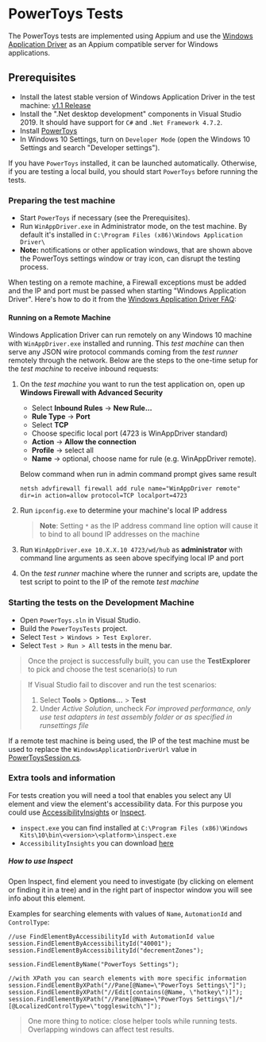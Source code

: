 # PowerToys Tests

The PowerToys tests are implemented using Appium and use the [Windows Application Driver](https://github.com/microsoft/WinAppDriver) as an Appium compatible server for Windows applications.

## Prerequisites
  - Install the latest stable version of Windows Application Driver in the test machine: [v1.1 Release](https://github.com/microsoft/WinAppDriver/releases/tag/v1.1)
  - Install the ".Net desktop development" components in Visual Studio 2019. It should have support for `C#` and `.Net Framework 4.7.2`.
  - Install [PowerToys](https://github.com/microsoft/PowerToys/releases/)
  - In Windows 10 Settings, turn on `Developer Mode` (open the Windows 10 Settings and search "Developer settings").

If you have `PowerToys` installed, it can be launched automatically. Otherwise, if you are testing a local build, you should start `PowerToys` before running the tests. 

### Preparing the test machine
  - Start `PowerToys` if necessary (see the Prerequisites).
  - Run `WinAppDriver.exe` in Administrator mode, on the test machine. By default it's installed in `C:\Program Files (x86)\Windows Application Driver\`
  - **Note:** notifications or other application windows, that are shown above the PowerToys settings window or tray icon, can disrupt the testing process.

When testing on a remote machine, a Firewall exceptions must be added and the IP and port must be passed when starting "Windows Application Driver". Here's how to do it from the [Windows Application Driver FAQ](https://github.com/microsoft/WinAppDriver/wiki/Frequently-Asked-Questions#running-on-a-remote-machine):

#### Running on a Remote Machine

Windows Application Driver can run remotely on any Windows 10 machine with `WinAppDriver.exe` installed and running. This *test machine* can then serve any JSON wire protocol commands coming from the *test runner* remotely through the network. Below are the steps to the one-time setup for the *test machine* to receive inbound requests:

1. On the *test machine* you want to run the test application on, open up **Windows Firewall with Advanced Security**
   - Select **Inbound Rules** -> **New Rule...**
   - **Rule Type** -> **Port**
   - Select **TCP**
   - Choose specific local port (4723 is WinAppDriver standard)
   - **Action** -> **Allow the connection**
   - **Profile** -> select all
   - **Name** -> optional, choose name for rule (e.g. WinAppDriver remote).

   Below command when run in admin command prompt gives same result
   ```shell
   netsh advfirewall firewall add rule name="WinAppDriver remote" dir=in action=allow protocol=TCP localport=4723
   ```

2. Run `ipconfig.exe` to determine your machine's local IP address
   > **Note**: Setting `*` as the IP address command line option will cause it to bind to all bound IP addresses on the machine
3. Run `WinAppDriver.exe 10.X.X.10 4723/wd/hub` as **administrator** with command line arguments as seen above specifying local IP and port
4. On the *test runner* machine where the runner and scripts are, update the test script to point to the IP of the remote *test machine*

### Starting the tests on the Development Machine
  - Open `PowerToys.sln` in Visual Studio.
  - Build the `PowerToysTests` project.
  - Select `Test > Windows > Test Explorer`.
  - Select `Test > Run > All` tests in the menu bar.

> Once the project is successfully built, you can use the **TestExplorer** to pick and choose the test scenario(s) to run

> If Visual Studio fail to discover and run the test scenarios:
> 1. Select **Tools** > **Options...** > **Test**
> 2. Under *Active Solution*, uncheck *For improved performance, only use test adapters in test assembly folder or as specified in runsettings file*

If a remote test machine is being used, the IP of the test machine must be used to replace the `WindowsApplicationDriverUrl` value in [PowerToysSession.cs](PowerToysSession.cs).

### Extra tools and information

For tests creation you will need a tool that enables you select any UI element and view the element's accessibility data. For this purpose you could use  [AccessibilityInsights](https://accessibilityinsights.io/docs/en/windows/overview) or [Inspect](https://docs.microsoft.com/ru-ru/windows/win32/winauto/inspect-objects?redirectedfrom=MSDN).

* `inspect.exe` you can find installed at `C:\Program Files (x86)\Windows Kits\10\bin\<version>\<platform>\inspect.exe`
* `AccessibilityInsights` you can download [here](https://aka.ms/accessibilityinsights-windows/download)

##### How to use Inspect
Open Inspect, find element you need to investigate (by clicking on element or finding it in a tree) and in the right part of inspector window you will see info about this element. 

Examples for searching elements with values of `Name`, `AutomationId` and `ControlType`:
```
//use FindElementByAccessibilityId with AutomationId value
session.FindElementByAccessibilityId("40001");
session.FindElementByAccessibilityId("decrementZones");

session.FindElementByName("PowerToys Settings");

//with XPath you can search elements with more specific information 
session.FindElementByXPath("//Pane[@Name=\"PowerToys Settings\"]");
session.FindElementByXPath("//Edit[contains(@Name, \"hotkey\")]");
session.FindElementByXPath("//Pane[@Name=\"PowerToys Settings\"]/*[@LocalizedControlType=\"toggleswitch\"]");
```

>One more thing to notice: close helper tools while running tests. Overlapping windows can affect test results.

